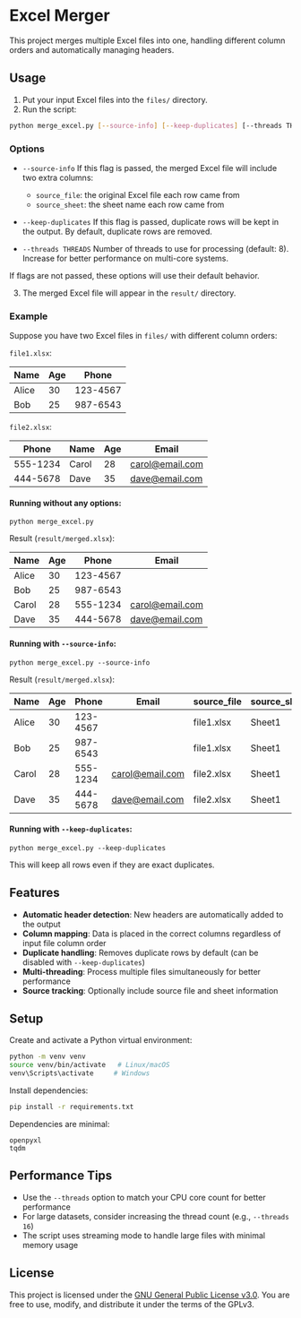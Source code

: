 # Excel Merger

This project merges multiple Excel files into one, handling different column orders and automatically managing headers.

## Usage

1. Put your input Excel files into the `files/` directory.
2. Run the script:

```bash
python merge_excel.py [--source-info] [--keep-duplicates] [--threads THREADS]
```

### Options

* `--source-info`
  If this flag is passed, the merged Excel file will include two extra columns:

  * `source_file`: the original Excel file each row came from
  * `source_sheet`: the sheet name each row came from

* `--keep-duplicates`
  If this flag is passed, duplicate rows will be kept in the output. By default, duplicate rows are removed.

* `--threads THREADS`
  Number of threads to use for processing (default: 8). Increase for better performance on multi-core systems.

If flags are not passed, these options will use their default behavior.

3. The merged Excel file will appear in the `result/` directory.

### Example

Suppose you have two Excel files in `files/` with different column orders:

`file1.xlsx`:

| Name  | Age | Phone    |
| ----- | --- | -------- |
| Alice | 30  | 123-4567 |
| Bob   | 25  | 987-6543 |

`file2.xlsx`:

| Phone    | Name  | Age | Email                                     |
| -------- | ----- | --- | ----------------------------------------- |
| 555-1234 | Carol | 28  | [carol@email.com](mailto:carol@email.com) |
| 444-5678 | Dave  | 35  | [dave@email.com](mailto:dave@email.com)   |

#### Running without any options:

`python merge_excel.py`

Result (`result/merged.xlsx`):

| Name  | Age | Phone    | Email                                     |
| ----- | --- | -------- | ----------------------------------------- |
| Alice | 30  | 123-4567 |                                           |
| Bob   | 25  | 987-6543 |                                           |
| Carol | 28  | 555-1234 | [carol@email.com](mailto:carol@email.com) |
| Dave  | 35  | 444-5678 | [dave@email.com](mailto:dave@email.com)   |

#### Running with `--source-info`:

`python merge_excel.py --source-info`

Result (`result/merged.xlsx`):

| Name  | Age | Phone    | Email                                     | source\_file | source\_sheet |
| ----- | --- | -------- | ----------------------------------------- | ------------ | ------------- |
| Alice | 30  | 123-4567 |                                           | file1.xlsx   | Sheet1        |
| Bob   | 25  | 987-6543 |                                           | file1.xlsx   | Sheet1        |
| Carol | 28  | 555-1234 | [carol@email.com](mailto:carol@email.com) | file2.xlsx   | Sheet1        |
| Dave  | 35  | 444-5678 | [dave@email.com](mailto:dave@email.com)   | file2.xlsx   | Sheet1        |

#### Running with `--keep-duplicates`:

`python merge_excel.py --keep-duplicates`

This will keep all rows even if they are exact duplicates.

## Features

* **Automatic header detection**: New headers are automatically added to the output
* **Column mapping**: Data is placed in the correct columns regardless of input file column order
* **Duplicate handling**: Removes duplicate rows by default (can be disabled with `--keep-duplicates`)
* **Multi-threading**: Process multiple files simultaneously for better performance
* **Source tracking**: Optionally include source file and sheet information

## Setup

Create and activate a Python virtual environment:

```bash
python -m venv venv
source venv/bin/activate   # Linux/macOS
venv\Scripts\activate     # Windows
```

Install dependencies:

```bash
pip install -r requirements.txt
```

Dependencies are minimal:

```text
openpyxl
tqdm
```

## Performance Tips

* Use the `--threads` option to match your CPU core count for better performance
* For large datasets, consider increasing the thread count (e.g., `--threads 16`)
* The script uses streaming mode to handle large files with minimal memory usage

## License

This project is licensed under the [GNU General Public License v3.0](LICENSE).
You are free to use, modify, and distribute it under the terms of the GPLv3.

